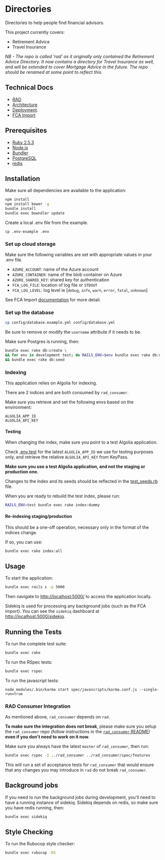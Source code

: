 # Directories

Directories to help people find financial advisors.

This project currently covers:

* Retirement Advice
* Travel Insurance

*NB - The repo is called 'rad' as it originally only contained the Retirement Advice Directory.
It now contains a directory for Travel Insurance as well, and will be extended to cover Mortgage
Advice in the future. The repo should be renamed at some point to reflect this.*

## Technical Docs <a name="tech-docs"></a>

* [RAD](https://github.com/moneyadviceservice/technical-docs/tree/master/rad)
* [Architecture](https://github.com/moneyadviceservice/technical-docs/blob/master/rad/architecture.md)
* [Deployment](https://github.com/moneyadviceservice/technical-docs/blob/master/rad/deployment.md).
* [FCA Import](https://github.com/moneyadviceservice/technical-docs/blob/master/rad/running_fca_import_locally.md)

## Prerequisites

* [Ruby 2.5.3](http://www.ruby-lang.org/en)
* [Node.js](http://nodejs.org/)
* [Bundler](http://bundler.io)
* [PostgreSQL](http://www.postgresql.org/)
* [redis](http://redis.io)

## Installation

Make sure all dependencies are available to the application:

```sh
npm install
npm install bower -g
bundle install
bundle exec bowndler update
```

Create a local .env file from the example.

```
cp .env-example .env
```

### Set up cloud storage

Make sure the following variables are set with appropriate values in your .env file.

- `AZURE_ACCOUNT`: name of the Azure account
- `AZURE_CONTAINER`: name of the blob container on Azure
- `AZURE_SHARED_KEY`: shared key for authentication
- `FCA_LOG_FILE`: location of log file or `STDOUT`
- `FCA_LOG_LEVEL`: log level ie [`debug`, `info`, `warn`, `error`, `fatal`, `unknown`]

See FCA Import [documentation](#tech-docs) for more detail.

### Set up the database

```sh
cp config/database.example.yml config/database.yml
```
Be sure to remove or modify the `username` attribute if it needs to be.

Make sure Postgres is running, then:

```sh
bundle exec rake db:create \
&& for env in development test; do RAILS_ENV=$env bundle exec rake db:migrate; done \
&& bundle exec rake db:seed
```

### Indexing

This application relies on Algolia for indexing.

There are 2 indices and are both consumed by `rad_consumer`.

Make sure you retrieve and set the following envs based on the environment:

```
ALGOLIA_APP_ID
ALGOLIA_API_KEY
```

#### Testing

When changing the index, make sure you point to a test Algolia application.

Check [.env.test](./.env.test) for the latest `ALGOLIA_APP_ID` we use for testing
purposes only, and retrieve the relative `ALGOLIA_API_KEY` from KeyPass.

**Make sure you use a test Algolia application, and not the staging or production one.**

Changes to the index and its seeds should be reflected in the [test_seeds.rb](./lib/algolia_index/test_seeds.rb)
file.

When you are ready to rebuild the test index, please run:

```sh
RAILS_ENV=test bundle exec rake index:dummy
```

#### Re-indexing staging/production

This should be a one-off operation, necessary only in the format of the indices
change.

If so, you can use:

```sh
bundle exec rake index:all
```

## Usage

To start the application:

```sh
bundle exec rails s -p 5000
```

Then navigate to [http://localhost:5000/](http://localhost:5000/) to access the
application locally.

Sidekiq is used for processing any background jobs (such as the FCA import).
You can see the `sidekiq` dashboard at [http://localhost:5000/sidekiq](http://localhost:5000/sidekiq).

## Running the Tests

To run the complete test suite:

```sh
bundle exec rake
```

To run the RSpec tests:

```sh
bundle exec rspec
```

To run the javascript tests:

```
node_modules/.bin/karma start spec/javascripts/karma.conf.js --single-run=true
```

### RAD Consumer Integration

As mentioned above, `rad_consumer` depends on `rad`.

**To make sure the integration does not break**, please make sure you setup the
`rad_consumer` repo (follow instructions in the [`rad_consumer` README](https://github.com/moneyadviceservice/rad_consumer#rad-consumer)) **even if you
don't need to work on it now**.

Make sure you always have the latest `master` of `rad_consumer`, then run:

```sh
bundle exec rspec -I ../rad_consumer ../rad_consumer/spec/features
```

This will run a set of acceptance tests for `rad_consumer` that would ensure
that any changes you may introduce in `rad` do not break `rad_consumer`.


## Background jobs

If you need to run the background jobs during development, you'll need to have
a running instance of sidekiq. Sidekiq depends on redis, so make sure you have
redis running, then:

```sh
bundle exec sidekiq
```

## Style Checking

To run the Rubocop style checker:

```sh
bundle exec rubocop -DS
```
